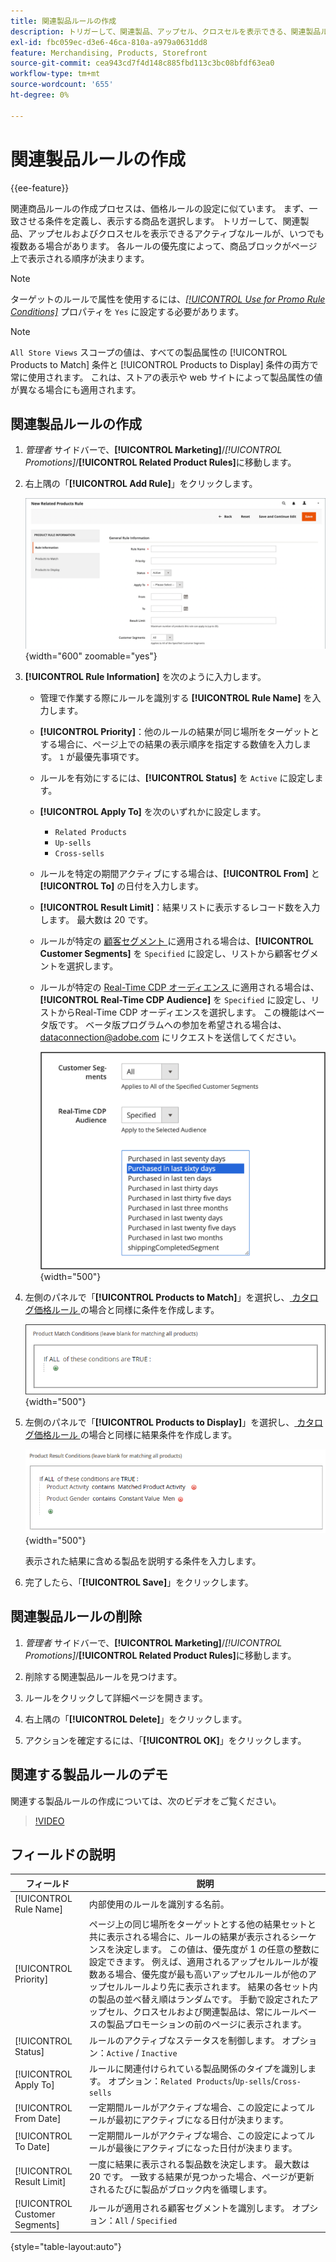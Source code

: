 ```yaml
---
title: 関連製品ルールの作成
description: トリガーして、関連製品、アップセル、クロスセルを表示できる、関連製品ルールを作成する方法を説明します。
exl-id: fbc059ec-d3e6-46ca-810a-a979a0631dd8
feature: Merchandising, Products, Storefront
source-git-commit: cea943cd7f4d148c885fbd113c3bc08bfdf63ea0
workflow-type: tm+mt
source-wordcount: '655'
ht-degree: 0%

---
```


# 関連製品ルールの作成

{{ee-feature}}

関連商品ルールの作成プロセスは、価格ルールの設定に似ています。 まず、一致させる条件を定義し、表示する商品を選択します。 トリガーして、関連製品、アップセルおよびクロスセルを表示できるアクティブなルールが、いつでも複数ある場合があります。 各ルールの優先度によって、商品ブロックがページ上で表示される順序が決まります。

>[!NOTE]
>
>ターゲットのルールで属性を使用するには、[_[!UICONTROL Use for Promo Rule Conditions]_](../catalog/product-attributes.md) プロパティを `Yes` に設定する必要があります。

>[!NOTE]
>
>`All Store Views` スコープの値は、すべての製品属性の [!UICONTROL Products to Match] 条件と [!UICONTROL Products to Display] 条件の両方で常に使用されます。 これは、ストアの表示や web サイトによって製品属性の値が異なる場合にも適用されます。

## 関連製品ルールの作成

1. _管理者_ サイドバーで、**[!UICONTROL Marketing]**/_[!UICONTROL Promotions]_/**[!UICONTROL Related Product Rules]**&#x200B;に移動します。

1. 右上隅の「**[!UICONTROL Add Rule]**」をクリックします。

   ![ 関連製品ルール – 情報 ](./assets/catalog-related-products-rule-information.png){width="600" zoomable="yes"}

1. **[!UICONTROL Rule Information]** を次のように入力します。

   - 管理で作業する際にルールを識別する **[!UICONTROL Rule Name]** を入力します。

   - **[!UICONTROL Priority]**：他のルールの結果が同じ場所をターゲットとする場合に、ページ上での結果の表示順序を指定する数値を入力します。 `1` が最優先事項です。

   - ルールを有効にするには、**[!UICONTROL Status]** を `Active` に設定します。

   - **[!UICONTROL Apply To]** を次のいずれかに設定します。

      - `Related Products`
      - `Up-sells`
      - `Cross-sells`

   - ルールを特定の期間アクティブにする場合は、**[!UICONTROL From]** と **[!UICONTROL To]** の日付を入力します。

   - **[!UICONTROL Result Limit]**：結果リストに表示するレコード数を入力します。 最大数は 20 です。

   - ルールが特定の [ 顧客セグメント ](../customers/customer-segments.md) に適用される場合は、**[!UICONTROL Customer Segments]** を `Specified` に設定し、リストから顧客セグメントを選択します。

   - ルールが特定の [Real-Time CDP オーディエンス ](../customers/audience-activation.md) に適用される場合は、**[!UICONTROL Real-Time CDP Audience]** を `Specified` に設定し、リストからReal-Time CDP オーディエンスを選択します。 この機能はベータ版です。 ベータ版プログラムへの参加を希望される場合は、[dataconnection@adobe.com](mailto:dataconnection@adobe.com) にリクエストを送信してください。

     ![ 関連製品ルール - Real-Time CDP オーディエンス ](./assets/rtcdp-related-products.png){width="500"}

1. 左側のパネルで「**[!UICONTROL Products to Match]**」を選択し、[ カタログ価格ルール ](price-rules-catalog.md) の場合と同様に条件を作成します。

   ![ 関連製品ルール – 一致する製品 ](./assets/catalog-related-products-match.png){width="500"}

1. 左側のパネルで「**[!UICONTROL Products to Display]**」を選択し、[ カタログ価格ルール ](price-rules-catalog.md) の場合と同様に結果条件を作成します。

   ![ 関連製品ルール – 表示する製品 ](./assets/catalog-related-products-to-display.png){width="500"}

   表示された結果に含める製品を説明する条件を入力します。

1. 完了したら、「**[!UICONTROL Save]**」をクリックします。

## 関連製品ルールの削除

1. _管理者_ サイドバーで、**[!UICONTROL Marketing]**/_[!UICONTROL Promotions]_/**[!UICONTROL Related Product Rules]**&#x200B;に移動します。

1. 削除する関連製品ルールを見つけます。

1. ルールをクリックして詳細ページを開きます。

1. 右上隅の「**[!UICONTROL Delete]**」をクリックします。

1. アクションを確定するには、「**[!UICONTROL OK]**」をクリックします。

## 関連する製品ルールのデモ

関連する製品ルールの作成については、次のビデオをご覧ください。

>[!VIDEO](https://video.tv.adobe.com/v/3411064?quality=12&learn=on&captions=jpn)

## フィールドの説明

| フィールド | 説明 |
|--- |--- |
| [!UICONTROL Rule Name] | 内部使用のルールを識別する名前。 |
| [!UICONTROL Priority] | ページ上の同じ場所をターゲットとする他の結果セットと共に表示される場合に、ルールの結果が表示されるシーケンスを決定します。 この値は、優先度が 1 の任意の整数に設定できます。 例えば、適用されるアップセルルールが複数ある場合、優先度が最も高いアップセルルールが他のアップセルルールより先に表示されます。 結果の各セット内の製品の並べ替え順はランダムです。 手動で設定されたアップセル、クロスセルおよび関連製品は、常にルールベースの製品プロモーションの前のページに表示されます。 |
| [!UICONTROL Status] | ルールのアクティブなステータスを制御します。 オプション：`Active` / `Inactive` |
| [!UICONTROL Apply To] | ルールに関連付けられている製品関係のタイプを識別します。 オプション：`Related Products`/`Up-sells`/`Cross-sells` |
| [!UICONTROL From Date] | 一定期間ルールがアクティブな場合、この設定によってルールが最初にアクティブになる日付が決まります。 |
| [!UICONTROL To Date] | 一定期間ルールがアクティブな場合、この設定によってルールが最後にアクティブになった日付が決まります。 |
| [!UICONTROL Result Limit] | 一度に結果に表示される製品数を決定します。 最大数は 20 です。 一致する結果が見つかった場合、ページが更新されるたびに製品がブロック内を循環します。 |
| [!UICONTROL Customer Segments] | ルールが適用される顧客セグメントを識別します。 オプション：`All` / `Specified` |

{style="table-layout:auto"}
